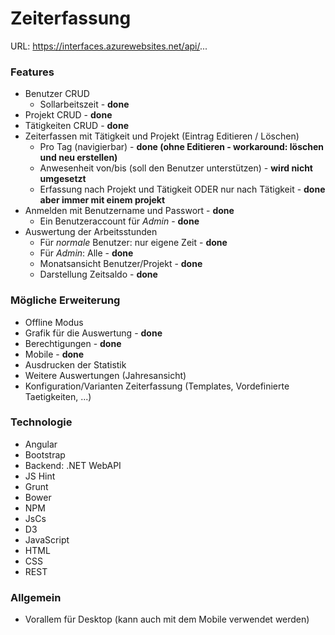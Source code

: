 # Zeiterfassung

URL: https://interfaces.azurewebsites.net/api/...

### Features
- Benutzer CRUD 
  - Sollarbeitszeit - **done**
- Projekt CRUD - **done**
- Tätigkeiten CRUD - **done**
- Zeiterfassen mit Tätigkeit und Projekt (Eintrag Editieren / Löschen)
  - Pro Tag (navigierbar) - **done (ohne Editieren - workaround: löschen und neu erstellen)**
  - Anwesenheit von/bis (soll den Benutzer unterstützen) - **wird nicht umgesetzt**
  - Erfassung nach Projekt und Tätigkeit ODER nur nach Tätigkeit - **done aber immer mit einem projekt**
- Anmelden mit Benutzername und Passwort - **done**
  - Ein Benutzeraccount für *Admin* - **done**
- Auswertung der Arbeitsstunden
  - Für *normale* Benutzer: nur eigene Zeit - **done**
  - Für *Admin*: Alle - **done**
  - Monatsansicht Benutzer/Projekt - **done**
  - Darstellung Zeitsaldo - **done**

### Mögliche Erweiterung
- Offline Modus
- Grafik für die Auswertung - **done**
- Berechtigungen - **done**
- Mobile - **done**
- Ausdrucken der Statistik
- Weitere Auswertungen (Jahresansicht)
- Konfiguration/Varianten Zeiterfassung (Templates, Vordefinierte Taetigkeiten, ...)

### Technologie
- Angular
- Bootstrap
- Backend: .NET WebAPI
- JS Hint
- Grunt
- Bower
- NPM
- JsCs
- D3
- JavaScript
- HTML
- CSS
- REST

### Allgemein
- Vorallem für Desktop (kann auch mit dem Mobile verwendet werden)
